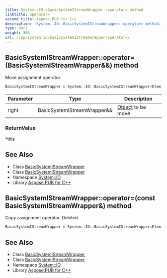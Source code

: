 ```yaml
---
title: System::IO::BasicSystemIStreamWrapper::operator= method
linktitle: operator=
second_title: Aspose.PUB for C++
description: 'System::IO::BasicSystemIStreamWrapper::operator= method. Move assignment operator in C++.'
type: docs
weight: 300
url: /cpp/system.io/basicsystemistreamwrapper/operator=/
---
```

## BasicSystemIStreamWrapper::operator=(BasicSystemIStreamWrapper\&&) method


Move assignment operator.

```cpp
BasicSystemIStreamWrapper & System::IO::BasicSystemIStreamWrapper<Elem, Traits>::operator=(BasicSystemIStreamWrapper &&right) noexcept
```


| Parameter | Type | Description |
| --- | --- | --- |
| right | BasicSystemIStreamWrapper\&& | [Object](../../../system/object/) to be move |

### ReturnValue

*this

## See Also

* Class [BasicSystemIStreamWrapper](../)
* Class [BasicSystemIStreamWrapper](../)
* Namespace [System::IO](../../)
* Library [Aspose.PUB for C++](../../../)
## BasicSystemIStreamWrapper::operator=(const BasicSystemIStreamWrapper\&) method


Copy assignment operator. Deleted.

```cpp
BasicSystemIStreamWrapper & System::IO::BasicSystemIStreamWrapper<Elem, Traits>::operator=(const BasicSystemIStreamWrapper &)=delete
```

## See Also

* Class [BasicSystemIStreamWrapper](../)
* Class [BasicSystemIStreamWrapper](../)
* Namespace [System::IO](../../)
* Library [Aspose.PUB for C++](../../../)
